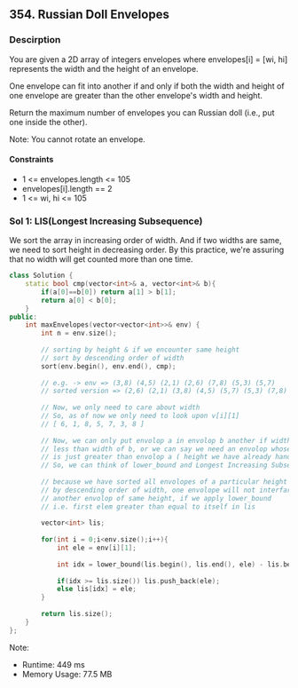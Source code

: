 ## 354. Russian Doll Envelopes

### Descirption 
You are given a 2D array of integers envelopes where envelopes[i] = [wi, hi] represents the width and the height of an envelope.

One envelope can fit into another if and only if both the width and height of one envelope are greater than the other envelope's width and height.

Return the maximum number of envelopes you can Russian doll (i.e., put one inside the other).

Note: You cannot rotate an envelope.

#### Constraints
- 1 <= envelopes.length <= 105
- envelopes[i].length == 2
- 1 <= wi, hi <= 105


### Sol 1: LIS(Longest Increasing Subsequence) 
We sort the array in increasing order of width. And if two widths are same, we need to sort height in decreasing order. By this practice, we're assuring that no width will get counted more than one time. 

```C++
class Solution {
    static bool cmp(vector<int>& a, vector<int>& b){
        if(a[0]==b[0]) return a[1] > b[1];
        return a[0] < b[0];
    }
public:
    int maxEnvelopes(vector<vector<int>>& env) {
        int n = env.size();
        
        // sorting by height & if we encounter same height
        // sort by descending order of width
        sort(env.begin(), env.end(), cmp);
        
        // e.g. -> env => (3,8) (4,5) (2,1) (2,6) (7,8) (5,3) (5,7)
        // sorted version => (2,6) (2,1) (3,8) (4,5) (5,7) (5,3) (7,8)
        
        // Now, we only need to care about width
        // So, as of now we only need to look upon v[i][1]
        // [ 6, 1, 8, 5, 7, 3, 8 ]
        
        // Now, we can only put envolop a in envolop b another if width of a is
        // less than width of b, or we can say we need an envolop whose width
        // is just greater than envolop a ( height we have already handled )
        // So, we can think of lower_bound and Longest Increasing Subsequence
        
        // because we have sorted all envolopes of a particular height
        // by descending order of width, one envolope will not interfare with 
        // another envolop of same height, if we apply lower_bound
        // i.e. first elem greater than equal to itself in lis
        
        vector<int> lis;
        
        for(int i = 0;i<env.size();i++){
            int ele = env[i][1];
            
            int idx = lower_bound(lis.begin(), lis.end(), ele) - lis.begin();
            
            if(idx >= lis.size()) lis.push_back(ele);
            else lis[idx] = ele;
        }
        
        return lis.size();
    }
};
```
Note:
- Runtime: 449 ms
- Memory Usage: 77.5 MB
